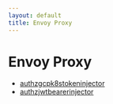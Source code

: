 ```yaml
---
layout: default
title: Envoy Proxy
---
```


# Envoy Proxy

- [authzgcpk8stokeninjector](https://github.com/UnitVectorY-Labs/authzgcpk8stokeninjector)
- [authzjwtbearerinjector](https://github.com/UnitVectorY-Labs/authzjwtbearerinjector)
